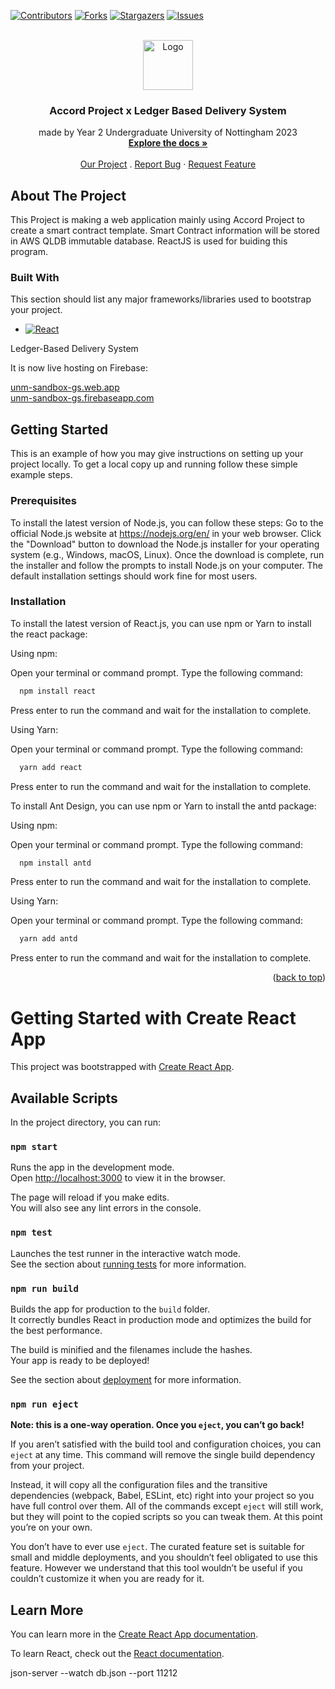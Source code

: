 <!-- Improved compatibility of back to top link: See: https://github.com/othneildrew/Best-README-Template/pull/73 -->
<a name="readme-top"></a>
<!--
*** Thanks for checking out the Best-README-Template. If you have a suggestion
*** that would make this better, please fork the repo and create a pull request
*** or simply open an issue with the tag "enhancement".
*** Don't forget to give the project a star!
*** Thanks again! Now go create something AMAZING! :D
-->



<!-- PROJECT SHIELDS -->
<!--
*** I'm using markdown "reference style" links for readability.
*** Reference links are enclosed in brackets [ ] instead of parentheses ( ).
*** See the bottom of this document for the declaration of the reference variables
*** for contributors-url, forks-url, etc. This is an optional, concise syntax you may use.
*** https://www.markdownguide.org/basic-syntax/#reference-style-links
-->




[![Contributors][contributors-shield]][contributors-url]
[![Forks][forks-shield]][forks-url]
[![Stargazers][stars-shield]][stars-url]
[![Issues][issues-shield]][issues-url]

<!-- PROJECT LOGO -->
<br />
<div align="center">
  <a href="https://github.com/pinetoplabs/unmc-group-s-codebase">
    <img src="https://avatars.githubusercontent.com/u/29445438?s=280&v=4" alt="Logo" width="80" height="80">
  </a>

  <h3 align="center">Accord Project x Ledger Based Delivery System</h3>

  <p align="center">
    made by Year 2 Undergraduate University of Nottingham 2023
    <br />
    <a href="https://github.com/pinetoplabs/unmc-group-s-codebase"><strong>Explore the docs »</strong></a>
    <br />
    <br />
    <a href="https://github.com/pinetoplabs/unmc-group-s-codebase/issues">Our Project</a>
    .
    <a href="https://github.com/pinetoplabs/unmc-group-s-codebase/issues">Report Bug</a>
    ·
    <a href="https://github.com/pinetoplabs/unmc-group-s-codebase/issues">Request Feature</a>
  </p>
</div>

## About The Project
This Project is making a web application mainly using Accord Project to create a smart contract template.
Smart Contract information will be stored in AWS QLDB immutable database.
ReactJS is used for buiding this program.



### Built With

This section should list any major frameworks/libraries used to bootstrap your project. 


* [![React][React.js]][React-url]

Ledger-Based Delivery System

It is now live hosting on Firebase: 

[unm-sandbox-gs.web.app](unm-sandbox-gs.web.app) \
[unm-sandbox-gs.firebaseapp.com](unm-sandbox-gs.firebaseapp.com)

<!-- GETTING STARTED -->
## Getting Started

This is an example of how you may give instructions on setting up your project locally.
To get a local copy up and running follow these simple example steps.

### Prerequisites

To install the latest version of Node.js, you can follow these steps:
Go to the official Node.js website at https://nodejs.org/en/ in your web browser.
Click the "Download" button to download the Node.js installer for your operating system (e.g., Windows, macOS, Linux).
Once the download is complete, run the installer and follow the prompts to install Node.js on your computer. The default installation settings should work fine for most users.

### Installation

To install the latest version of React.js, you can use npm or Yarn to install the react package:

Using npm:

Open your terminal or command prompt.
Type the following command: 
```sh
  npm install react
  ```
Press enter to run the command and wait for the installation to complete.

Using Yarn:

Open your terminal or command prompt.
Type the following command: 
```sh
  yarn add react
  ```
Press enter to run the command and wait for the installation to complete.

To install Ant Design, you can use npm or Yarn to install the antd package:

Using npm:

Open your terminal or command prompt.
Type the following command: 
```sh
  npm install antd
  ```
Press enter to run the command and wait for the installation to complete.

Using Yarn:

Open your terminal or command prompt.
Type the following command: 
```sh
  yarn add antd
  ```

Press enter to run the command and wait for the installation to complete.







<p align="right">(<a href="#readme-top">back to top</a>)</p>

<!-- MARKDOWN LINKS & IMAGES -->
<!-- https://www.markdownguide.org/basic-syntax/#reference-style-links -->
[contributors-shield]: https://img.shields.io/github/contributors/pinetoplabs/unmc-group-s-codebase.svg?style=for-the-badge
[contributors-url]: https://github.com/pinetoplabs/unmc-group-s-codebase/graphs/contributors
[forks-shield]: https://img.shields.io/github/forks/pinetoplabs/unmc-group-s-codebase.svg?style=for-the-badge
[forks-url]: https://github.com/pinetoplabs/unmc-group-s-codebase/network/members
[stars-shield]: https://img.shields.io/github/stars/pinetoplabs/unmc-group-s-codebase.svg?style=for-the-badge
[stars-url]: https://github.com/pinetoplabs/unmc-group-s-codebase/stargazers
[issues-shield]: https://img.shields.io/github/issues/pinetoplabs/unmc-group-s-codebase.svg?style=for-the-badge
[issues-url]: https://github.com/pinetoplabs/unmc-group-s-codebase/issues


[product-screenshot]: images/screenshot.png
[Next.js]: https://img.shields.io/badge/next.js-000000?style=for-the-badge&logo=nextdotjs&logoColor=white
[Next-url]: https://nextjs.org/
[React.js]: https://img.shields.io/badge/React-20232A?style=for-the-badge&logo=react&logoColor=61DAFB
[React-url]: https://reactjs.org/
[Vue.js]: https://img.shields.io/badge/Vue.js-35495E?style=for-the-badge&logo=vuedotjs&logoColor=4FC08D
[Vue-url]: https://vuejs.org/
[Angular.io]: https://img.shields.io/badge/Angular-DD0031?style=for-the-badge&logo=angular&logoColor=white
[Angular-url]: https://angular.io/
[Svelte.dev]: https://img.shields.io/badge/Svelte-4A4A55?style=for-the-badge&logo=svelte&logoColor=FF3E00
[Svelte-url]: https://svelte.dev/
[Laravel.com]: https://img.shields.io/badge/Laravel-FF2D20?style=for-the-badge&logo=laravel&logoColor=white
[Laravel-url]: https://laravel.com
[Bootstrap.com]: https://img.shields.io/badge/Bootstrap-563D7C?style=for-the-badge&logo=bootstrap&logoColor=white
[Bootstrap-url]: https://getbootstrap.com
[JQuery.com]: https://img.shields.io/badge/jQuery-0769AD?style=for-the-badge&logo=jquery&logoColor=white
[JQuery-url]: https://jquery.com 

    
# Getting Started with Create React App

This project was bootstrapped with [Create React App](https://github.com/facebook/create-react-app).

## Available Scripts

In the project directory, you can run:

### `npm start`

Runs the app in the development mode.\
Open [http://localhost:3000](http://localhost:3000) to view it in the browser.

The page will reload if you make edits.\
You will also see any lint errors in the console.

### `npm test`

Launches the test runner in the interactive watch mode.\
See the section about [running tests](https://facebook.github.io/create-react-app/docs/running-tests) for more information.

### `npm run build`

Builds the app for production to the `build` folder.\
It correctly bundles React in production mode and optimizes the build for the best performance.

The build is minified and the filenames include the hashes.\
Your app is ready to be deployed!

See the section about [deployment](https://facebook.github.io/create-react-app/docs/deployment) for more information.

### `npm run eject`

**Note: this is a one-way operation. Once you `eject`, you can’t go back!**

If you aren’t satisfied with the build tool and configuration choices, you can `eject` at any time. This command will remove the single build dependency from your project.

Instead, it will copy all the configuration files and the transitive dependencies (webpack, Babel, ESLint, etc) right into your project so you have full control over them. All of the commands except `eject` will still work, but they will point to the copied scripts so you can tweak them. At this point you’re on your own.

You don’t have to ever use `eject`. The curated feature set is suitable for small and middle deployments, and you shouldn’t feel obligated to use this feature. However we understand that this tool wouldn’t be useful if you couldn’t customize it when you are ready for it.

## Learn More

You can learn more in the [Create React App documentation](https://facebook.github.io/create-react-app/docs/getting-started).

To learn React, check out the [React documentation](https://reactjs.org/).

json-server --watch db.json --port 11212
